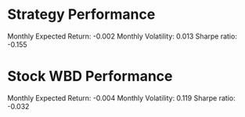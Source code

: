 # Strategy Performance
Monthly Expected Return: -0.002
Monthly Volatility: 0.013
Sharpe ratio: -0.155
# Stock WBD Performance
Monthly Expected Return: -0.004
Monthly Volatility: 0.119
Sharpe ratio: -0.032
